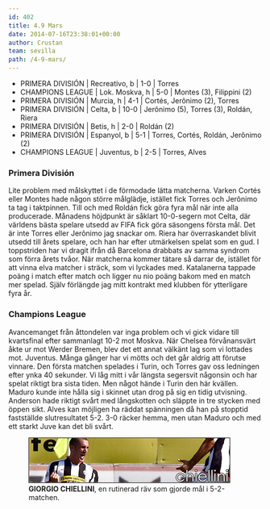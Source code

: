 ```yaml
---
id: 402
title: 4.9 Mars
date: 2014-07-16T23:38:01+00:00
author: Crustan
team: sevilla
path: /4-9-mars/
---
```


- PRIMERA DIVISIÓN | Recreativo, b | 1-0 | Torres
- CHAMPIONS LEAGUE | Lok. Moskva, h | 5-0 | Montes (3), Filippini (2)
- PRIMERA DIVISIÓN | Murcia, h | 4-1 | Cortés, Jerônimo (2), Torres
- PRIMERA DIVISIÓN | Celta, b | 10-0 | Jerônimo (5), Torres (3), Roldán, Riera
- PRIMERA DIVISIÓN | Betis, h | 2-0 | Roldán (2)
- PRIMERA DIVISIÓN | Espanyol, b | 5-1 | Torres, Cortés, Roldán, Jerônimo (2)
- CHAMPIONS LEAGUE | Juventus, b | 2-5 | Torres, Alves

### Primera División

Lite problem med målskyttet i de förmodade lätta matcherna. Varken Cortés eller Montes hade någon större målglädje, istället fick Torres och Jerônimo ta tag i taktpinnen. Till och med Roldán fick göra fyra mål när inte alla producerade. Månadens höjdpunkt är såklart 10-0-segern mot Celta, där världens bästa spelare utsedd av FIFA fick göra säsongens första mål. Det är inte Torres eller Jerônimo jag snackar om. Riera har överraskandet blivit utsedd till årets spelare, och han har efter utmärkelsen spelat som en gud. I toppstriden har vi dragit ifrån då Barcelona drabbats av samma syndrom som förra årets tvåor. När matcherna kommer tätare så darrar de, istället för att vinna elva matcher i sträck, som vi lyckades med. Katalanerna tappade poäng i match efter match och ligger nu nio poäng bakom med en match mer spelad. Själv förlängde jag mitt kontrakt med klubben för ytterligare fyra år.

### Champions League

Avancemanget från åttondelen var inga problem och vi gick vidare till kvartsfinal efter sammanlagt 10-2 mot Moskva. När Chelsea förvånansvärt åkte ur mot Werder Bremen, blev det ett annat välkänt lag som vi lottades mot. Juventus. Många gånger har vi mötts och det går aldrig att förutse vinnare. Den första matchen spelades i Turin, och Torres gav oss ledningen efter ynka 40 sekunder. Vi låg mitt i vår längsta segersvit någonsin och har spelat riktigt bra sista tiden. Men något hände i Turin den här kvällen. Maduro kunde inte hålla sig i skinnet utan drog på sig en tidig utvisning. Anderson hade riktigt svårt med långskotten och släppte in tre stycken med öppen sikt. Alves kan möjligen ha räddat spänningen då han på stopptid fastställde slutresultatet 5-2. 3-0 räcker hemma, men utan Maduro och med ett starkt Juve kan det bli svårt.

<figure>
  <img src="../images/chiellini.png" alt="chiellini"  />
  <figcaption><strong>GIORGIO CHIELLINI</strong>, en rutinerad räv som gjorde mål i 5-2-matchen.</figcaption>
</figure>
